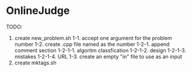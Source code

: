 # OnlineJudge
TODO:
1. create new_problem.sh
    1-1. accept one argument for the problem number
    1-2. create .cpp file named as the number
        1-2-1. append comment section
            1-2-1-1. algoritm classfication
            1-2-1-2. design
            1-2-1-3. mistakes
            1-2-1-4. URL
    1-3. create an empty "in" file to use as an input
2. create mktags.sh